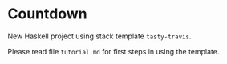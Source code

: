 Countdown
==========

New Haskell project using stack template `tasty-travis`.

Please read file `tutorial.md` for first steps in using the template.
